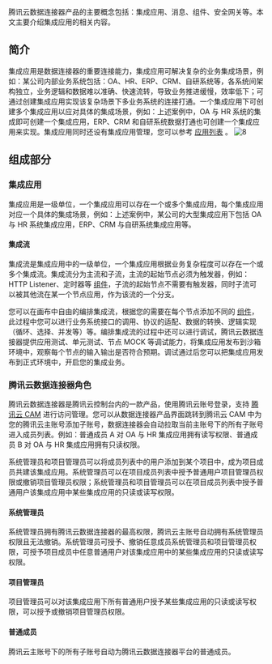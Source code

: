 腾讯云数据连接器产品的主要概念包括：集成应用、消息、组件、安全网关等。本文主要介绍集成应用的相关内容。


## 简介
集成应用是数据连接器的重要连接能力，集成应用可解决复杂的业务集成场景，例如：某公司内部业务系统包括：OA、HR、ERP、CRM、自研系统等，各系统间架构独立，业务逻辑和数据难以准确、快速流转，导致业务推进缓慢，效率低下；可通过创建集成应用实现该复杂场景下多业务系统的连接打通。一个集成应用下可创建多个集成应用以应对具体的集成场景，例如：上述案例中，OA 与 HR 系统的集成即可创建一个集成应用，ERP、CRM 和自研系统数据打通也可创建一个集成应用来实现。集成应用同时还设有集成应用管理，您可以参考 [应用列表](https://cloud.tencent.com/document/product/1270/62261) 。
![8](https://document-1259649581.cos.ap-guangzhou.myqcloud.com/eis/8.png)


## 组成部分

### 集成应用
集成应用是一级单位，一个集成应用可以存在一个或多个集成应用，每个集成应用对应一个具体的集成场景，例如：上述案例中，某公司的大型集成应用下包括 OA 与 HR 系统集成应用，ERP、CRM 与自研系统集成应用等。

#### 集成流

集成流是集成应用中的一级单位，一个集成应用根据业务复杂程度可以存在一个或多个集成流。集成流分为主流和子流，主流的起始节点必须为触发器，例如：HTTP Listener、定时器等 [组件](https://cloud.tencent.com/document/product/1270/62759)，子流的起始节点不需要有触发器，同时子流可以被其他流在某一个节点应用，作为该流的一个分支。

您可以在画布中自由的编排集成流，根据您的需要在每个节点添加不同的 [组件](https://cloud.tencent.com/document/product/1270/62759)，此过程中您可以进行业务系统接口的调用、协议的适配、数据的转换、逻辑实现（循环、选择、并发等）等。编排集成流的过程中还可以进行调试，腾讯云数据连接器提供应用测试、单元测试、节点 MOCK 等调试能力，将集成应用发布到沙箱环境中，观察每个节点的输入输出是否符合预期。调试通过后您可以把集成应用发布到正式环境中，开启您的集成业务。

### 腾讯云数据连接器角色
腾讯云数据连接器是腾讯云控制台内的一款产品，使用腾讯云账号登录，支持 [腾讯云 CAM](https://cloud.tencent.com/document/product/598) 进行访问管理。您可以从数据连接器产品界面跳转到腾讯云 CAM 中为您的腾讯云主账号添加子账号，数据连接器会自动拉取当前主账号下的所有子账号进入成员列表。例如：普通成员 A 对 OA 与 HR 集成应用拥有读写权限、普通成员 B 对 OA 与 HR 集成应用拥有只读权限。

系统管理员和项目管理员可以将成员列表中的用户添加到某个项目中，成为项目成员共建该集成应用。系统管理员可以在项目成员列表中授予普通用户项目管理员权限或撤销项目管理员权限；系统管理员和项目管理员可以在项目成员列表中授予普通用户该集成应用中某些集成应用的只读或读写权限。

#### 系统管理员
系统管理员拥有腾讯云数据连接器的最高权限，腾讯云主账号自动拥有系统管理员权限且无法撤销。系统管理员可授予、撤销任意成员系统管理员和项目管理员权限，可授予项目成员中任意普通用户对该集成应用中的某些集成应用的只读或读写权限。

#### 项目管理员
项目管理员可以对该集成应用下所有普通用户授予某些集成应用的只读或读写权限，可以授予或撤销项目管理员权限。

#### 普通成员
腾讯云主账号下的所有子账号自动为腾讯云数据连接器平台的普通成员。
